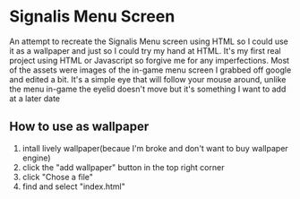 # Signalis Menu Screen
An attempt to recreate the Signalis Menu screen using HTML so I could use it as a wallpaper and just so I could try my hand at HTML. It's my first real project using HTML or Javascript so forgive me for any imperfections.
Most of the assets were images of the in-game menu screen I grabbed off google and edited a bit. It's a simple eye that will follow your mouse around, unlike the menu in-game the eyelid doesn't move but it's something I want to add at a later date

## How to use as wallpaper
 1. intall lively wallpaper(becaue I'm broke and don't want to buy wallpaper engine)
 2. click the "add wallpaper" button in the top right corner
 3. click "Chose a file"
 4. find and select "index.html"
